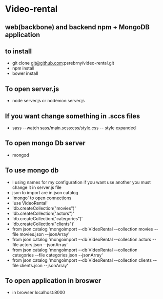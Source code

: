 Video-rental 
============

web(backbone) and backend npm + MongoDB application
---------------------------------------------------

to install
----------
- git clone git@github.com:psrebrny/video-rental.git
- npm install
- bower install

To open server.js
-----------------
- node server.js or nodemon server.js

If you want change something in .sccs files
-----------------------------------------
- sass --watch sass/main.scss:css/style.css -- style expanded

To open mongo Db server
-----------------------
- mongod

To use mongo db
---------------
- I using names for my configuration if you want use another you must change it in server.js file
- json to import are in json catalog
- 'mongo' to open connections
- 'use VideoRental'
- 'db.createCollection("movies")'
- 'db.createCollection("actors")'
- 'db.createCollection("categories")'
- 'db.createCollection("clients")'
- from json catalog 'mongoimport --db VideoRental --collection movies --file movies.json --jsonArray'
- from json catalog 'mongoimport --db VideoRental --collection actors --file actors.json --jsonArray'
- from json catalog 'mongoimport --db VideoRental --collection categories --file categories.json --jsonArray'
- from json catalog 'mongoimport --db VideoRental --collection clients --file clients.json --jsonArray'

To open application in broswer
------------------------------
- in browser localhost:8000

